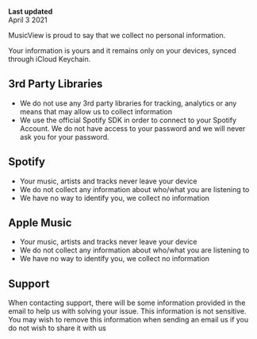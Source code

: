 **Last updated**  
April 3 2021

MusicView is proud to say that we collect no personal information.

Your information is yours and it remains only on your devices, synced through iCloud Keychain.

## 3rd Party Libraries
- We do not use any 3rd party libraries for tracking, analytics or any means that may allow us to collect information
- We use the official Spotify SDK in order to connect to your Spotify Account. We do not have access to your password and we will never ask you for your password.

## Spotify
- Your music, artists and tracks never leave your device
- We do not collect any information about who/what you are listening to
- We have no way to identify you, we collect no information


## Apple Music
- Your music, artists and tracks never leave your device
- We do not collect any information about who/what you are listening to
- We have no way to identify you, we collect no information

## Support
When contacting support, there will be some information provided in the email to help us with solving your issue. This information is not sensitive. You may wish to remove this information when sending an email us if you do not wish to share it with us
